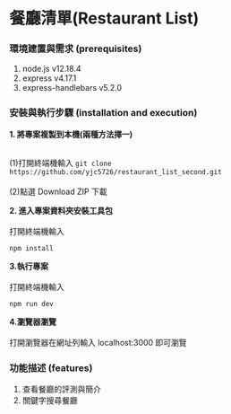 # 餐廳清單(Restaurant List)

### 環境建置與需求 (prerequisites)

1. node.js v12.18.4
2. express v4.17.1
3. express-handlebars v5.2.0

### 安裝與執行步驟 (installation and execution)

**1. 將專案複製到本機(兩種方法擇一)**<br /><br />

(1)打開終端機輸入
`git clone https://github.com/yjc5726/restaurant_list_second.git`<br /><br />
(2)點選 Download ZIP 下載

**2. 進入專案資料夾安裝工具包**<br /><br />
打開終端機輸入

```
npm install
```

**3.執行專案**<br /><br />
打開終端機輸入

```
npm run dev
```

**4.瀏覽器瀏覽**<br /><br />
打開瀏覽器在網址列輸入 localhost:3000 即可瀏覽

### 功能描述 (features)

1. 查看餐廳的評測與簡介
2. 關鍵字搜尋餐廳
